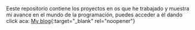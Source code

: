 Eeste repositorio contiene los proyectos en os que he trabajado y muestra mi avance en el mundo de la programación, puedes acceder a él dando click aca: [My blog](https://juanserodriguez29.github.io){:target="_blank" rel="noopener"}